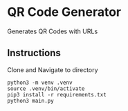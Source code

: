 
# QR Code Generator

Generates QR Codes with URLs



## Instructions
Clone and Navigate to directory

    python3 -m venv .venv
    source .venv/bin/activate
    pip3 install -r requirements.txt
    python3 main.py


